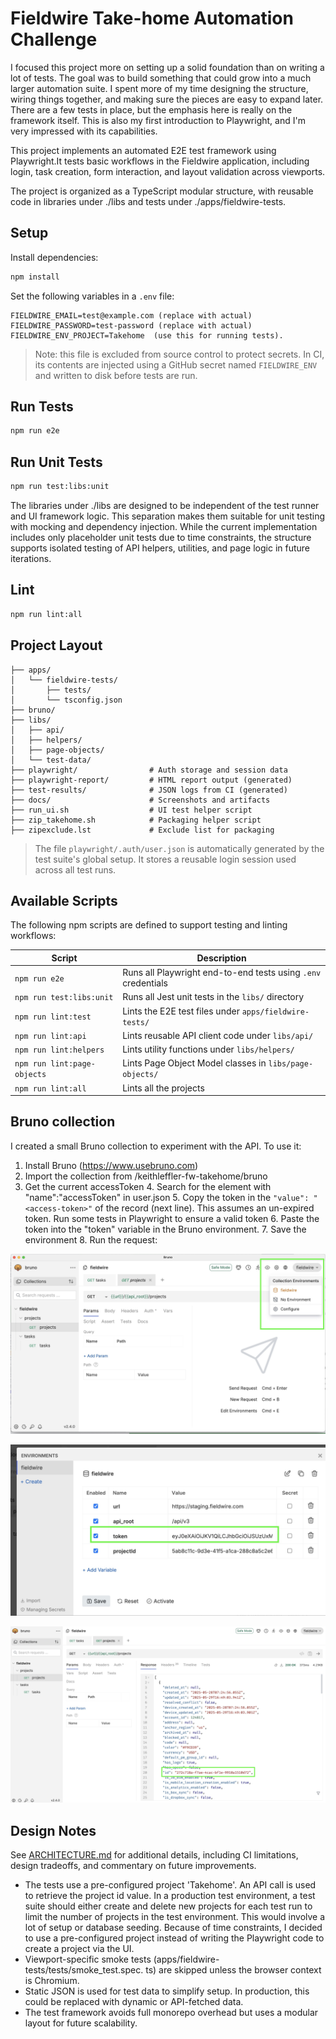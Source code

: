 # Fieldwire Take-home Automation Challenge

I focused this project more on setting up a solid foundation than on writing 
a lot of tests. The goal was to build something that could grow into a much 
larger automation suite. I spent more of my time designing the structure, 
wiring things together, and making sure the pieces are easy to expand later. 
There are a few tests in place, but the emphasis here is really on the 
framework itself. This is also my first introduction to Playwright, and I'm 
very impressed with its capabilities.

This project implements an automated E2E test framework using Playwright.It tests basic workflows in the Fieldwire application, including login, task creation, form interaction, and layout validation across viewports.

The project is organized as a TypeScript modular structure, with reusable code in libraries under ./libs and tests under ./apps/fieldwire-tests.

## Setup

Install dependencies:

```bash
npm install
```

Set the following variables in a `.env` file:

```
FIELDWIRE_EMAIL=test@example.com (replace with actual)
FIELDWIRE_PASSWORD=test-password (replace with actual)
FIELDWIRE_ENV_PROJECT=Takehome  (use this for running tests).
```

> Note: this file is excluded from source control to protect secrets. In CI, its contents are injected using a GitHub secret named `FIELDWIRE_ENV` and written to disk before tests are run.

## Run Tests

```bash
npm run e2e
```

## Run Unit Tests

```bash
npm run test:libs:unit
```
The libraries under ./libs are designed to be independent of the test runner and UI framework logic. This separation makes them suitable for unit testing with mocking and dependency injection. While the current implementation includes only placeholder unit tests due to time constraints, the structure supports isolated testing of API helpers, utilities, and page logic in future iterations.

## Lint

```bash
npm run lint:all
```

## Project Layout

```
├── apps/
│   └── fieldwire-tests/
│       ├── tests/
│       └── tsconfig.json
├── bruno/
├── libs/
│   ├── api/
│   ├── helpers/
│   ├── page-objects/
│   └── test-data/
├── playwright/                # Auth storage and session data
├── playwright-report/         # HTML report output (generated)
├── test-results/              # JSON logs from CI (generated)
├── docs/                      # Screenshots and artifacts
├── run_ui.sh                  # UI test helper script
├── zip_takehome.sh            # Packaging helper script
├── zipexclude.lst             # Exclude list for packaging
```

> The file `playwright/.auth/user.json` is automatically generated by the test suite's global setup. It stores a reusable login session used across all test runs.

## Available Scripts

The following npm scripts are defined to support testing and linting workflows:

| Script                      | Description                                                  |
|-----------------------------|--------------------------------------------------------------|
| `npm run e2e`               | Runs all Playwright end-to-end tests using `.env` credentials |
| `npm run test:libs:unit`    | Runs all Jest unit tests in the `libs/` directory             |
| `npm run lint:test`         | Lints the E2E test files under `apps/fieldwire-tests/`        |
| `npm run lint:api`          | Lints reusable API client code under `libs/api/`              |
| `npm run lint:helpers`      | Lints utility functions under `libs/helpers/`                 |
| `npm run lint:page-objects` | Lints Page Object Model classes in `libs/page-objects/`    |
| `npm run lint:all`          | Lints all the projects |


## Bruno collection

I created a small Bruno collection to experiment with the API.  To use it:

1. Install Bruno (https://www.usebruno.com)
2. Import the collection from /keithleffler-fw-takehome/bruno
3. Get the current accessToken
   4. Search for the element with 
         "name":"accessToken" in user.json
   5. Copy the token in the `"value": "<access-token>"` of the record (next line).  This 
      assumes an un-expired token.  Run some tests in Playwright to ensure a 
      valid token
   6. Paste the token into the "token" variable in the Bruno environment.
   7. Save the environment
   8. Run the request:

![Bruno Project](docs/bruno-project.jpg)

![Bruno environment settings](docs/Bruno_env_settings.jpg)

![Bruno project data](docs/Bruno_project_data.jpg)

## Design Notes

See [ARCHITECTURE.md](./ARCHITECTURE.md) for additional details, including CI limitations, design tradeoffs, and commentary on future improvements.

- The tests use a pre-configured project 'Takehome'.  An API call is used to 
  retrieve the project id value.  In a production test environment, a test 
  suite should either create and delete new projects for each test run to 
  limit the number of projects in the test environment.  This would involve 
  a lot of setup or database seeding.  Because of time constraints, I 
  decided to use a pre-configured project instead of writing the Playwright 
  code to create a project via the UI.
- Viewport-specific smoke tests (apps/fieldwire-tests/tests/smoke_test.spec.
  ts) are skipped unless the browser context is 
  Chromium.
- Static JSON is used for test data to simplify setup. In production, this could be replaced with dynamic or API-fetched data.
- The test framework avoids full monorepo overhead but uses a modular layout for future scalability.
